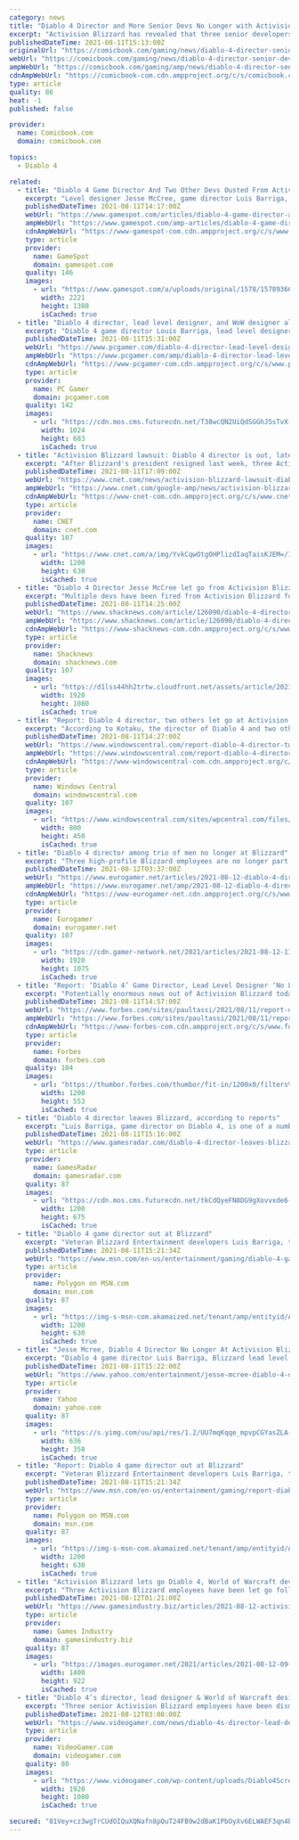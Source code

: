 ```yaml
---
category: news
title: "Diablo 4 Director and More Senior Devs No Longer with Activision Blizzard"
excerpt: "Activision Blizzard has revealed that three senior developers are no longer employed by the company: Luis Barriga, Jesse McCree, and Jonathan LeCraft. Following reporting from Kotaku, the outlet was ..."
publishedDateTime: 2021-08-11T15:13:00Z
originalUrl: "https://comicbook.com/gaming/news/diablo-4-director-senior-devs-not-with-activision-blizzard/"
webUrl: "https://comicbook.com/gaming/news/diablo-4-director-senior-devs-not-with-activision-blizzard/"
ampWebUrl: "https://comicbook.com/gaming/amp/news/diablo-4-director-senior-devs-not-with-activision-blizzard/"
cdnAmpWebUrl: "https://comicbook-com.cdn.ampproject.org/c/s/comicbook.com/gaming/amp/news/diablo-4-director-senior-devs-not-with-activision-blizzard/"
type: article
quality: 86
heat: -1
published: false

provider:
  name: Comicbook.com
  domain: comicbook.com

topics:
  - Diablo 4

related:
  - title: "Diablo 4 Game Director And Two Other Devs Ousted From Activision Blizzard"
    excerpt: "Level designer Jesse McCree, game director Luis Barriga, and designer Jonathan LeCraft were all unceremoniously let from from Activision Blizzard, according to Kotaku's anonymous sources."
    publishedDateTime: 2021-08-11T14:17:00Z
    webUrl: "https://www.gamespot.com/articles/diablo-4-game-director-and-two-other-devs-ousted-from-activision-blizzard/1100-6495077/"
    ampWebUrl: "https://www.gamespot.com/amp-articles/diablo-4-game-director-and-two-other-devs-ousted-from-activision-blizzard/1100-6495077/"
    cdnAmpWebUrl: "https://www-gamespot-com.cdn.ampproject.org/c/s/www.gamespot.com/amp-articles/diablo-4-game-director-and-two-other-devs-ousted-from-activision-blizzard/1100-6495077/"
    type: article
    provider:
      name: GameSpot
      domain: gamespot.com
    quality: 146
    images:
      - url: "https://www.gamespot.com/a/uploads/original/1578/15789366/3866145-3598980-diablo4.jpg"
        width: 2221
        height: 1388
        isCached: true
  - title: "Diablo 4 director, lead level designer, and WoW designer all fired from Blizzard"
    excerpt: "Diablo 4 game director Louis Barriga, lead level designer Jesse McCree, and World of Warcraft designer Jonathan LeCraft are all out at Blizzard Entertainment, according to a report from Kotaku today."
    publishedDateTime: 2021-08-11T15:31:00Z
    webUrl: "https://www.pcgamer.com/diablo-4-director-lead-level-designer-and-wow-designer-all-fired-from-blizzard/"
    ampWebUrl: "https://www.pcgamer.com/amp/diablo-4-director-lead-level-designer-and-wow-designer-all-fired-from-blizzard/"
    cdnAmpWebUrl: "https://www-pcgamer-com.cdn.ampproject.org/c/s/www.pcgamer.com/amp/diablo-4-director-lead-level-designer-and-wow-designer-all-fired-from-blizzard/"
    type: article
    provider:
      name: PC Gamer
      domain: pcgamer.com
    quality: 142
    images:
      - url: "https://cdn.mos.cms.futurecdn.net/T38wcQN2UiQdSGGhJ5sTvX-1200-80.jpg"
        width: 1024
        height: 683
        isCached: true
  - title: "Activision Blizzard lawsuit: Diablo 4 director is out, latest updates"
    excerpt: "After Blizzard's president resigned last week, three Activision Blizzard employees -- including the director of Diablo 4 -- have been let go."
    publishedDateTime: 2021-08-11T17:09:00Z
    webUrl: "https://www.cnet.com/news/activision-blizzard-lawsuit-diablo-4-director-is-out-latest-updates/"
    ampWebUrl: "https://www.cnet.com/google-amp/news/activision-blizzard-lawsuit-diablo-4-director-is-out-latest-updates/"
    cdnAmpWebUrl: "https://www-cnet-com.cdn.ampproject.org/c/s/www.cnet.com/google-amp/news/activision-blizzard-lawsuit-diablo-4-director-is-out-latest-updates/"
    type: article
    provider:
      name: CNET
      domain: cnet.com
    quality: 107
    images:
      - url: "https://www.cnet.com/a/img/YvkCqwOtgOHPlizdIaqTaisKJEM=/1200x630/2021/07/28/8bec2349-0414-4a67-834b-16ac46a48359/gettyimages-1233534678.jpg"
        width: 1200
        height: 630
        isCached: true
  - title: "Diablo 4 Director Jesse McCree let go from Activision Blizzard"
    excerpt: "Multiple devs have been fired from Activision Blizzard for past behavior, including Diablo 4's director. The ongoing situation at Activision Blizzard has caused waves throughout the video game ..."
    publishedDateTime: 2021-08-11T14:25:00Z
    webUrl: "https://www.shacknews.com/article/126090/diablo-4-director-jesse-mccree-let-go-from-activision-blizzard"
    ampWebUrl: "https://www.shacknews.com/article/126090/diablo-4-director-jesse-mccree-let-go-from-activision-blizzard?amphtml=1"
    cdnAmpWebUrl: "https://www-shacknews-com.cdn.ampproject.org/c/s/www.shacknews.com/article/126090/diablo-4-director-jesse-mccree-let-go-from-activision-blizzard?amphtml=1"
    type: article
    provider:
      name: Shacknews
      domain: shacknews.com
    quality: 107
    images:
      - url: "https://d1lss44hh2trtw.cloudfront.net/assets/article/2021/08/11/diablo-4-rogue_feature.jpg"
        width: 1920
        height: 1080
        isCached: true
  - title: "Report: Diablo 4 director, two others let go at Activision Blizzard"
    excerpt: "According to Kotaku, the director of Diablo 4 and two others have been let go from Activision Blizzard. This follows the ongoing lawsuit against Activision Blizzard, alleging sexist workplace behavior ..."
    publishedDateTime: 2021-08-11T14:27:00Z
    webUrl: "https://www.windowscentral.com/report-diablo-4-director-two-others-let-go-activision-blizzard"
    ampWebUrl: "https://www.windowscentral.com/report-diablo-4-director-two-others-let-go-activision-blizzard?amp"
    cdnAmpWebUrl: "https://www-windowscentral-com.cdn.ampproject.org/c/s/www.windowscentral.com/report-diablo-4-director-two-others-let-go-activision-blizzard?amp"
    type: article
    provider:
      name: Windows Central
      domain: windowscentral.com
    quality: 107
    images:
      - url: "https://www.windowscentral.com/sites/wpcentral.com/files/styles/large/public/field/image/2021/02/diablo-4-rogue-campfire-closeup.jpg"
        width: 800
        height: 450
        isCached: true
  - title: "Diablo 4 director among trio of men no longer at Blizzard"
    excerpt: "Three high-profile Blizzard employees are no longer part of the company, Activision Blizzard has today confirmed. Luis Barriga and Jesse McCree, Diablo 4's game director and lead designer, as well as ..."
    publishedDateTime: 2021-08-12T03:37:00Z
    webUrl: "https://www.eurogamer.net/articles/2021-08-12-diablo-4-director-among-trio-of-men-no-longer-at-blizzard"
    ampWebUrl: "https://www.eurogamer.net/amp/2021-08-12-diablo-4-director-among-trio-of-men-no-longer-at-blizzard"
    cdnAmpWebUrl: "https://www-eurogamer-net.cdn.ampproject.org/c/s/www.eurogamer.net/amp/2021-08-12-diablo-4-director-among-trio-of-men-no-longer-at-blizzard"
    type: article
    provider:
      name: Eurogamer
      domain: eurogamer.net
    quality: 107
    images:
      - url: "https://cdn.gamer-network.net/2021/articles/2021-08-12-11-37/diablo-4-director-among-trio-of-men-no-longer-at-blizzard-1628764665486.jpg/EG11/thumbnail/1920x1075/format/jpg/quality/80"
        width: 1920
        height: 1075
        isCached: true
  - title: "Report: ‘Diablo 4’ Game Director, Lead Level Designer ‘No Longer At Blizzard’"
    excerpt: "Potentially enormous news out of Activision Blizzard today as the company continues to clean house in the wake of a lawsuit by the state of California alleging the mistreatment of women at the company ..."
    publishedDateTime: 2021-08-11T14:57:00Z
    webUrl: "https://www.forbes.com/sites/paultassi/2021/08/11/report-diablo-4-game-director-lead-level-designer-no-longer-at-blizzard/"
    ampWebUrl: "https://www.forbes.com/sites/paultassi/2021/08/11/report-diablo-4-game-director-lead-level-designer-no-longer-at-blizzard/amp/"
    cdnAmpWebUrl: "https://www-forbes-com.cdn.ampproject.org/c/s/www.forbes.com/sites/paultassi/2021/08/11/report-diablo-4-game-director-lead-level-designer-no-longer-at-blizzard/amp/"
    type: article
    provider:
      name: Forbes
      domain: forbes.com
    quality: 104
    images:
      - url: "https://thumbor.forbes.com/thumbor/fit-in/1200x0/filters%3Aformat%28jpg%29/https%3A%2F%2Fspecials-images.forbesimg.com%2Fimageserve%2F60ddba7d243d9e40469458fe%2F0x0.jpg"
        width: 1200
        height: 553
        isCached: true
  - title: "Diablo 4 director leaves Blizzard, according to reports"
    excerpt: "Luis Barriga, game director on Diablo 4, is one of a number of high-profile departures from Blizzard, according to reports. Blizzard lead level designer Jesse McCree Jonathan LeCraft have also left ..."
    publishedDateTime: 2021-08-11T15:16:00Z
    webUrl: "https://www.gamesradar.com/diablo-4-director-leaves-blizzard-according-to-reports/"
    type: article
    provider:
      name: GamesRadar
      domain: gamesradar.com
    quality: 87
    images:
      - url: "https://cdn.mos.cms.futurecdn.net/tkCdQyeFN8DG9gXovvxde6-1200-80.jpg"
        width: 1200
        height: 675
        isCached: true
  - title: "Diablo 4 game director out at Blizzard"
    excerpt: "Veteran Blizzard Entertainment developers Luis Barriga, the director of Diablo 4, and Jesse McCree, one of the game’s lead designers, are no longer employed at the game company, Kotaku reported ..."
    publishedDateTime: 2021-08-11T15:21:34Z
    webUrl: "https://www.msn.com/en-us/entertainment/gaming/diablo-4-game-director-out-at-blizzard/ar-AANdt4B"
    type: article
    provider:
      name: Polygon on MSN.com
      domain: msn.com
    quality: 87
    images:
      - url: "https://img-s-msn-com.akamaized.net/tenant/amp/entityid/AANdsZS.img?h=630&w=1200&m=6&q=60&o=t&l=f&f=jpg&x=806&y=430"
        width: 1200
        height: 630
        isCached: true
  - title: "Jesse Mcree, Diablo 4 Director No Longer At Activision Blizzard"
    excerpt: "Diablo 4 game director Luis Barriga, Blizzard lead level designer Jesse McCree, and World of Warcraft designer Jonathan LeCraft were let go from Blizzard on Wednesday, two sources with knowledge of ..."
    publishedDateTime: 2021-08-11T15:22:00Z
    webUrl: "https://www.yahoo.com/entertainment/jesse-mcree-diablo-4-director-210500941.html"
    type: article
    provider:
      name: Yahoo
      domain: yahoo.com
    quality: 87
    images:
      - url: "https://s.yimg.com/uu/api/res/1.2/UU7mqKqqe_mpvpCGYasZLA--~B/aD0zNTg7dz02MzY7YXBwaWQ9eXRhY2h5b24-/https://media.zenfs.com/en/kotaku_564/072bb502c12c7ff2f8bdc10333c811eb"
        width: 636
        height: 358
        isCached: true
  - title: "Report: Diablo 4 game director out at Blizzard"
    excerpt: "Veteran Blizzard Entertainment developers Luis Barriga, the director of Diablo 4, and Jesse McCree, one of the game’s lead designers, are no longer employed at the game company, according to a report ..."
    publishedDateTime: 2021-08-11T15:21:34Z
    webUrl: "https://www.msn.com/en-us/entertainment/gaming/report-diablo-4-game-director-out-at-blizzard/ar-AANdo1J"
    type: article
    provider:
      name: Polygon on MSN.com
      domain: msn.com
    quality: 87
    images:
      - url: "https://img-s-msn-com.akamaized.net/tenant/amp/entityid/AANdsZS.img?h=630&w=1200&m=6&q=60&o=t&l=f&f=jpg&x=806&y=430"
        width: 1200
        height: 630
        isCached: true
  - title: "Activision Blizzard lets go Diablo 4, World of Warcraft developers"
    excerpt: "Three Activision Blizzard employees have been let go following the lawsuit the company is facing about its alleged toxic workplace culture. As reported by Kotaku, Diablo 4 game director Luis Barriga, ..."
    publishedDateTime: 2021-08-12T01:21:00Z
    webUrl: "https://www.gamesindustry.biz/articles/2021-08-12-activision-blizzard-lets-go-diablo-wow-developers"
    type: article
    provider:
      name: Games Industry
      domain: gamesindustry.biz
    quality: 87
    images:
      - url: "https://images.eurogamer.net/2021/articles/2021-08-12-09-06/Activision_Blizzard.jpeg"
        width: 1400
        height: 922
        isCached: true
  - title: "Diablo 4’s director, lead designer & World of Warcraft designer let go from Blizzard"
    excerpt: "Three senior Activision Blizzard employees have been dismissed from Blizzard including Diablo 4's director, its lead designer and a designer on World of Warcraft."
    publishedDateTime: 2021-08-12T03:08:00Z
    webUrl: "https://www.videogamer.com/news/diablo-4s-director-lead-designer-world-of-warcraft-designer-let-go-from-blizzard/"
    type: article
    provider:
      name: VideoGamer.com
      domain: videogamer.com
    quality: 80
    images:
      - url: "https://www.videogamer.com/wp-content/uploads/Diablo4Screen2.jpg"
        width: 1920
        height: 1080
        isCached: true

secured: "81Vey+cz3wgTrCUdOIQuXQNafn8pQuT24FB9w2dBaK1PbOyXv6ELWAEF3qn4BlRaqiggVcbBljgOV5LCvyZ0+tPT0y2+c+aJ0ib43TN9e06YeAbUQXSG6MbNkr4cNUvt32z4m4E4krfDpY+3fGEPLtGthpEhkEA56vugU6aDG+0dqWx82N0pS8ybgioD1Bb6jI0wvIDZZqH4r2gRylUYMqkrEHB4xx7c/1AFZ5l6P07JdOujR7hL4tza+iIC9WzryiIqIbfmVSswrq2Hk7rnn+rOA3qK/gMnOc6ikGXvZgTK0mYhsoivfkGOPnEQc5rok1npNUFWP8LUKutFwALfq2x9ysnTAcRzv4gRjWegVS4=;cZk74omoHVuJmYWj/mZLjA=="
---
```



